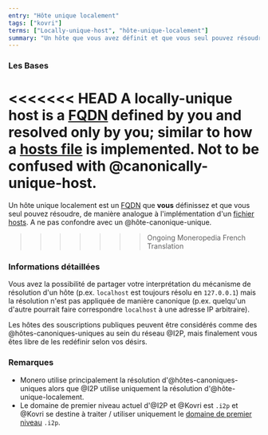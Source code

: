 ```yaml
---
entry: "Hôte unique localement"
tags: ["kovri"]
terms: ["Locally-unique-host", "hôte-unique-localement"]
summary: "Un hôte que vous avez définit et que vous seul pouvez résoudre"
---
```


### Les Bases

<<<<<<< HEAD
A locally-unique host is a [FQDN](https://en.wikipedia.org/wiki/FQDN) defined by **you** and resolved only by you; similar to how a [hosts file](https://en.wikipedia.org/wiki/Hosts_(file)) is implemented. Not to be confused with @canonically-unique-host.
=======
Un hôte unique localement est un [FQDN](https://fr.wikipedia.org/wiki/FQDN) que **vous** définissez et que vous seul pouvez résoudre, de manière analogue à l'implémentation d'un [fichier hosts](https://fr.wikipedia.org/wiki/Hosts). A ne pas confondre avec un @hôte-canonique-unique.
>>>>>>> Ongoing Moneropedia French Translation

### Informations détaillées

Vous avez la possibilité de partager votre interprétation du mécanisme de résolution d'un hôte (p.ex. `localhost` est toujours résolu en `127.0.0.1`) mais la résolution n'est pas appliquée de manière canonique (p.ex. quelqu'un d'autre pourrait faire correspondre `localhost` à une adresse IP arbitraire).

Les hôtes des souscriptions publiques peuvent être considérés comme des @hôtes-canoniques-uniques au sein du réseau @I2P, mais finalement vous êtes libre de les redéfinir selon vos désirs.

### Remarques

- Monero utilise principalement la résolution d'@hôtes-canoniques-uniques alors que @I2P utilise uniquement la résolution d'@hôte-unique-localement.
- Le domaine de premier niveau actuel d'@I2P et @Kovri est `.i2p` et @Kovri se destine à traiter / utiliser uniquement le [domaine de premier niveau](https://fr.wikipedia.org/wiki/Domaine_de_premier_niveau) `.i2p`.
